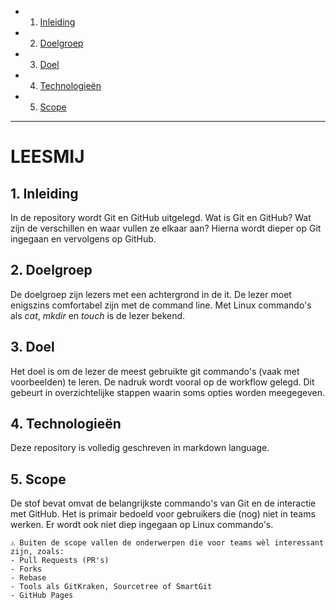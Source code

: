 <!-- vscode-markdown-toc -->
* 1. [Inleiding](#Inleiding)
* 2. [Doelgroep](#Doelgroep)
* 3. [Doel](#Doel)
* 4. [Technologieën](#Technologien)
* 5. [Scope](#Scope)

<!-- vscode-markdown-toc-config
	numbering=true
	autoSave=true
	/vscode-markdown-toc-config -->
<!-- /vscode-markdown-toc -->

-----
# LEESMIJ

##  1. <a name='Inleiding'></a>Inleiding
In de repository wordt Git en GitHub uitgelegd. Wat is Git en GitHub? Wat zijn de verschillen en waar vullen ze elkaar aan? Hierna wordt dieper op Git ingegaan en vervolgens op GitHub.

##  2. <a name='Doelgroep'></a>Doelgroep
De doelgroep zijn lezers met een achtergrond in de it. De lezer moet enigszins comfortabel zijn met de command line. Met Linux commando's als *cat*, *mkdir* en *touch* is de lezer bekend.

##  3. <a name='Doel'></a>Doel
Het doel is om de lezer de meest gebruikte git commando's (vaak met voorbeelden) te leren. De nadruk wordt vooral op de workflow gelegd. Dit gebeurt in overzichtelijke stappen waarin soms opties worden meegegeven. 

##  4. <a name='Technologien'></a>Technologieën
Deze repository is volledig geschreven in markdown language.

## 5. <a name='Scope'></a>Scope
De stof bevat omvat de belangrijkste commando's van Git en de interactie met GitHub. Het is primair bedoeld voor gebruikers die (nog) niet in teams werken. Er wordt ook niet diep ingegaan op Linux commando's.
```
⚠️ Buiten de scope vallen de onderwerpen die voor teams wèl interessant zijn, zoals:
- Pull Requests (PR's)
- Forks
- Rebase
- Tools als GitKraken, Sourcetree of SmartGit
- GitHub Pages
```
